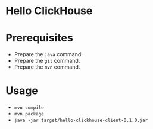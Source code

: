 # Hello ClickHouse

# Prerequisites

- Prepare the `java` command.
- Prepare the `git` command.
- Prepare the `mvn` command.

# Usage

- `mvn compile`
- `mvn package`
- `java -jar target/hello-clickhouse-client-0.1.0.jar`
